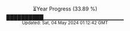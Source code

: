 <p align="center">
⏳Year Progress (33.89 %) <br>
██████████▁▁▁▁▁▁▁▁▁▁▁▁▁▁▁▁▁▁▁▁ <br>
<sub>Updated: Sat, 04 May 2024 01:12:42 GMT</sub>
</p>

